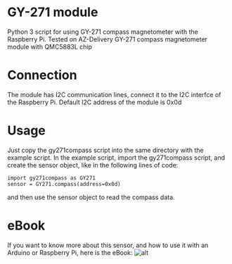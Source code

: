 # GY-271 module

Python 3 script for using GY-271 compass magnetometer with the Raspberry Pi. Tested on AZ-Delivery GY-271 compass magnetometer module with QMC5883L chip

# Connection
The module has I2C communication lines, connect it to the I2C interfce of the Raspberry Pi. Default I2C address of the module is 0x0d

# Usage
Just copy the gy271compass script into the same directory with the example script. In the example script, import the gy271compass script, and create the sensor object, like in the following lines of code:   
```
import gy271compass as GY271
sensor = GY271.compass(address=0x0d)
```
and then use the sensor object to read the compass data.

# eBook
If you want to know more about this sensor, and how to use it with an Arduino or Raspberry Pi, here is the eBook:
![alt](link)